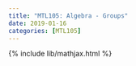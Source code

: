 ```yaml
---
title: "MTL105: Algebra - Groups"
date: 2019-01-16
categories: [MTL105]
---
```

{% include lib/mathjax.html %}